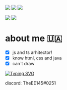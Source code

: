 ![](https://img.shields.io/badge/A++-nodeJS-orange)
![](https://img.shields.io/badge/B+-java-inactive)
![](https://img.shields.io/badge/B-C++-informational)

![](https://github-readme-stats.vercel.app/api?username=TheEE145&show_icons=true&theme=radical&hide_border=true)
![](https://github-readme-stats.vercel.app/api/top-langs/?username=TheEE145&show_icons=true&theme=radical&hide_border=true&layout=compact)

# about me 🇺🇦
- [x] js and ts arhitector!
- [x] know html, css and java
- [x] can\`t draw

[![Typing SVG](https://readme-typing-svg.herokuapp.com?size=45&color=F7D769&center=true&width=800&height=100&lines=Hi%2C+i+am+TheEE145;i+am+JS+and+TS+arhitector;and+i+know+java+and+cpp)](https://git.io/typing-svg)

discord: TheEE145#0251
